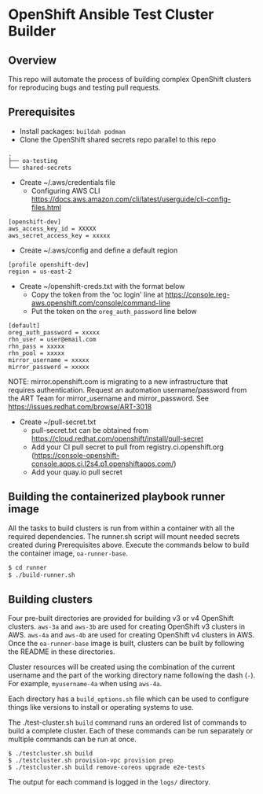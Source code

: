 # OpenShift Ansible Test Cluster Builder

## Overview

This repo will automate the process of building complex OpenShift clusters for
reproducing bugs and testing pull requests.

## Prerequisites

* Install packages: `buildah podman`
* Clone the OpenShift shared secrets repo parallel to this repo
```
.
├── oa-testing
└── shared-secrets
```

* Create ~/.aws/credentials file
  * Configuring AWS CLI https://docs.aws.amazon.com/cli/latest/userguide/cli-config-files.html
```
[openshift-dev]
aws_access_key_id = XXXXX
aws_secret_access_key = xxxxx
```

* Create ~/.aws/config and define a default region
```
[profile openshift-dev]
region = us-east-2
```

* Create ~/openshift-creds.txt with the format below
  * Copy the token from the 'oc login' line at https://console.reg-aws.openshift.com/console/command-line
  * Put the token on the `oreg_auth_password` line below
```
[default]
oreg_auth_password = xxxxx
rhn_user = user@email.com
rhn_pass = xxxxx
rhn_pool = xxxxx
mirror_username = xxxxx
mirror_password = xxxxx
```

NOTE: mirror.openshift.com is migrating to a new infrastructure that requires
authentication.  Request an automation username/password from the ART Team for
mirror_username and mirror_password. See https://issues.redhat.com/browse/ART-3018

* Create ~/pull-secret.txt
  * pull-secret.txt can be obtained from https://cloud.redhat.com/openshift/install/pull-secret
  * Add your CI pull secret to pull from registry.ci.openshift.org
    (https://console-openshift-console.apps.ci.l2s4.p1.openshiftapps.com/)
  * Add your quay.io pull secret

## Building the containerized playbook runner image

All the tasks to build clusters is run from within a container with all the required dependencies.
The runner.sh script will mount needed secrets created during Prerequisites above.
Execute the commands below to build the container image, `oa-runner-base`.

```bash
$ cd runner
$ ./build-runner.sh
```

## Building clusters

Four pre-built directories are provided for building v3 or v4 OpenShift clusters.
`aws-3a` and `aws-3b` are used for creating OpenShift v3 clusters in AWS.
`aws-4a` and `aws-4b` are used for creating OpenShift v4 clusters in AWS.
Once the `oa-runner-base` image is built, clusters can be built by following the README in these directories.

Cluster resources will be created using the combination of the current username and the part of the working
directory name following the dash (`-`).  For example, `myusername-4a` when using `aws-4a`.

Each directory has a `build_options.sh` file which can be used to configure things like versions to install or
operating systems to use.

The ./test-cluster.sh `build` command runs an ordered list of commands to build a complete cluster.
Each of these commands can be run separately or multiple commands can be run at once.

```commandline
$ ./testcluster.sh build
$ ./testcluster.sh provision-vpc provision prep
$ ./testcluster.sh build remove-coreos upgrade e2e-tests
```

The output for each command is logged in the `logs/` directory.